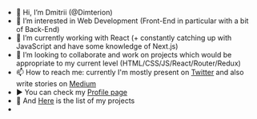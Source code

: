 - 👋 Hi, I’m Dmitrii (@Dimterion)
- 👀 I’m interested in Web Development (Front-End in particular with a bit of Back-End)
- 🌱 I’m currently working with React (+ constantly catching up with JavaScript and have some knowledge of Next.js)
- 💞️ I’m looking to collaborate and work on projects which would be appropriate to my current level (HTML/CSS/JS/React/Router/Redux)
- 📫 How to reach me: currently I'm mostly present on [Twitter](https://twitter.com/Dimterion) and also write stories on [Medium](https://medium.com/@dimterion)
- ▶️ You can check my [Profile page](https://dimterion.github.io/)
- 📝 And [Here](https://portfolio-site-dimterion.vercel.app/projects) is the list of my projects
- 
